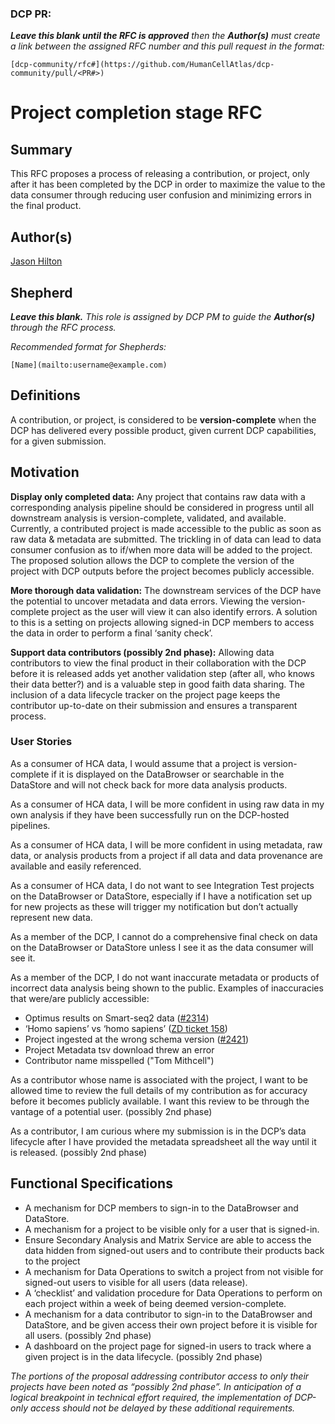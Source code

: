 ### DCP PR:

***Leave this blank until the RFC is approved** then the **Author(s)** must create a link between the assigned RFC number and this pull request in the format:*

`[dcp-community/rfc#](https://github.com/HumanCellAtlas/dcp-community/pull/<PR#>)`

# Project completion stage RFC

## Summary

This RFC proposes a process of releasing a contribution, or project, only after it has been completed by the DCP in order to maximize the value to the data consumer through reducing user confusion and minimizing errors in the final product.

## Author(s)

 [Jason Hilton](mailto:jahilton@stanford.edu)

## Shepherd
***Leave this blank.** This role is assigned by DCP PM to guide the **Author(s)** through the RFC process.*

*Recommended format for Shepherds:*

 `[Name](mailto:username@example.com)`

## Definitions

A contribution, or project, is considered to be **version-complete** when the DCP has delivered every possible product, given current DCP capabilities, for a given submission.

## Motivation

**Display only completed data:**
Any project that contains raw data with a corresponding analysis pipeline should be considered in progress until all downstream analysis is version-complete, validated, and available. Currently, a contributed project is made accessible to the public as soon as raw data & metadata are submitted. The trickling in of data can lead to data consumer confusion as to if/when more data will be added to the project. The proposed solution allows the DCP to complete the version of the project with DCP outputs before the project becomes publicly accessible.

**More thorough data validation:**
The downstream services of the DCP have the potential to uncover metadata and data errors. Viewing the version-complete project as the user will view it can also identify errors. A solution to this is a setting on projects allowing signed-in DCP members to access the data in order to perform a final ‘sanity check’.

**Support data contributors (possibly 2nd phase):**
Allowing data contributors to view the final product in their collaboration with the DCP before it is released adds yet another validation step (after all, who knows their data better?) and is a valuable step in good faith data sharing. The inclusion of a data lifecycle tracker on the project page keeps the contributor up-to-date on their submission and ensures a transparent process.

### User Stories

As a consumer of HCA data, I would assume that a project is version-complete if it is displayed on the DataBrowser or searchable in the DataStore and will not check back for more data analysis products.

As a consumer of HCA data, I will be more confident in using raw data in my own analysis if they have been successfully run on the DCP-hosted pipelines.

As a consumer of HCA data, I will be more confident in using metadata, raw data, or analysis products from a project if all data and data provenance are available and easily referenced.

As a consumer of HCA data, I do not want to see Integration Test projects on the DataBrowser or DataStore, especially if I have a notification set up for new projects as these will trigger my notification but don’t actually represent new data.

As a member of the DCP, I cannot do a comprehensive final check on data on the DataBrowser or DataStore unless I see it as the data consumer will see it.

As a member of the DCP, I do not want inaccurate metadata or products of incorrect data analysis being shown to the public. 
Examples of inaccuracies that were/are publicly accessible:
- Optimus results on Smart-seq2 data ([#2314](https://github.com/HumanCellAtlas/data-store/issues/2314))
- ‘Homo sapiens’ vs ‘homo sapiens’ ([ZD ticket 158](https://humancellatlas.zendesk.com/agent/tickets/158))
- Project ingested at the wrong schema version ([#2421](https://github.com/HumanCellAtlas/data-store/issues/2421))
- Project Metadata tsv download threw an error
- Contributor name misspelled ("Tom Mithcell")

As a contributor whose name is associated with the project, I want to be allowed time to review the full details of my contribution as for accuracy before it becomes publicly available. I want this review to be through the vantage of a potential user. (possibly 2nd phase)

As a contributor, I am curious where my submission is in the DCP’s data lifecycle after I have provided the metadata spreadsheet all the way until it is released. (possibly 2nd phase)


## Functional Specifications

- A mechanism for DCP members to sign-in to the DataBrowser and DataStore.
- A mechanism for a project to be visible only for a user that is signed-in.
- Ensure Secondary Analysis and Matrix Service are able to access the data hidden from signed-out users and to contribute their products back to the project
- A mechanism for Data Operations to switch a project from not visible for signed-out users to visible for all users (data release).
- A ‘checklist’ and validation procedure for Data Operations to perform on each project within a week of being deemed version-complete.
- A mechanism for a data contributor to sign-in to the DataBrowser and DataStore, and be given access their own project before it is visible for all users. (possibly 2nd phase)
- A dashboard on the project page for signed-in users to track where a given project is in the data lifecycle. (possibly 2nd phase)

*The portions of the proposal addressing contributor access to only their projects have been noted as “possibly 2nd phase”. In anticipation of a logical breakpoint in technical effort required, the implementation of DCP-only access should not be delayed by these additional requirements.*
